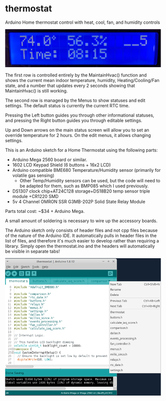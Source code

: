 # thermostat
Arduino Home thermostat control with heat, cool, fan, and humidity controls

![Thermostat LCD](https://github.com/ccasper/thermostat/blob/master/screenshots/display-only.jpg?raw=true)

The first row is controlled entirely by the MaintainHvac() function and shows the current mean indoor temperature, humidity, Heating/Cooling/Fan state, and a number that updates every 2 seconds showing that MaintainHvac() is still working.

The second row is managed by the Menus to show statuses and edit settings. The default status is currently the current RTC time.

Pressing the Left button guides you through other informational statuses, and pressing the Right button guides you through editable settings.

Up and Down arrows on the main status screen will allow you to set an override temperature for 2 hours. On the edit menus, it allows changing settings.

This is an Arduino sketch for a Home Thermostat using the following parts:
- Arduino Mega 2560 board or similar.
- 1602 LCD Keypad Shield (6 buttons + 16x2 LCD)
- Arduino compatible BME680 Temperature/Humidity sensor (primarily for volatile gas sensing)
  - Other Temp/Humidity sensors can be used, but the code will need to be adapted for them, such as BMP085 which I used previously.
- DS1307 clock chip+AT24C128 storage+DS18B20 temp sensor triple module +CR1220 SMD
- 5v 4 Channel OMRON SSR G3MB-202P Solid State Relay Module

Parts total cost: ~$34 + Arduino Mega. 

A small amount of soldering is necessary to wire up the accessory boards.

The Arduino sketch only consists of header files and not cpp files because of the nature of the Arduino IDE. It automatically pulls in header files in the list of files, and therefore it's much easier to develop rather than requiring a library. Simply open the thermostat.ino and the headers will automatically be visible in separate tabs!

![Thermostat Arduino IDE](https://github.com/ccasper/thermostat/blob/master/screenshots/arduino-tabs.png?raw=true)

